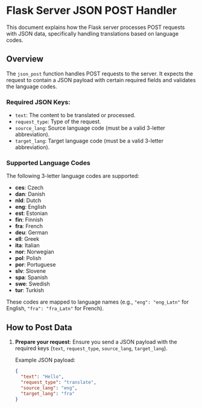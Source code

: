 # Flask Server JSON POST Handler

This document explains how the Flask server processes POST requests with JSON data, specifically handling translations based on language codes.

## Overview

The `json_post` function handles POST requests to the server. It expects the request to contain a JSON payload with certain required fields and validates the language codes.

### Required JSON Keys:
- `text`: The content to be translated or processed.
- `request_type`: Type of the request.
- `source_lang`: Source language code (must be a valid 3-letter abbreviation).
- `target_lang`: Target language code (must be a valid 3-letter abbreviation).

### Supported Language Codes
The following 3-letter language codes are supported:

- **ces**: Czech
- **dan**: Danish
- **nld**: Dutch
- **eng**: English
- **est**: Estonian
- **fin**: Finnish
- **fra**: French
- **deu**: German
- **ell**: Greek
- **ita**: Italian
- **nor**: Norwegian
- **pol**: Polish
- **por**: Portuguese
- **slv**: Slovene
- **spa**: Spanish
- **swe**: Swedish
- **tur**: Turkish

These codes are mapped to language names (e.g., `"eng": "eng_Latn"` for English, `"fra": "fra_Latn"` for French).

## How to Post Data

1. **Prepare your request**:
   Ensure you send a JSON payload with the required keys (`text`, `request_type`, `source_lang`, `target_lang`).

   Example JSON payload:
   ```json
   {
     "text": "Hello",
     "request_type": "translate",
     "source_lang": "eng",
     "target_lang": "fra"
   }

